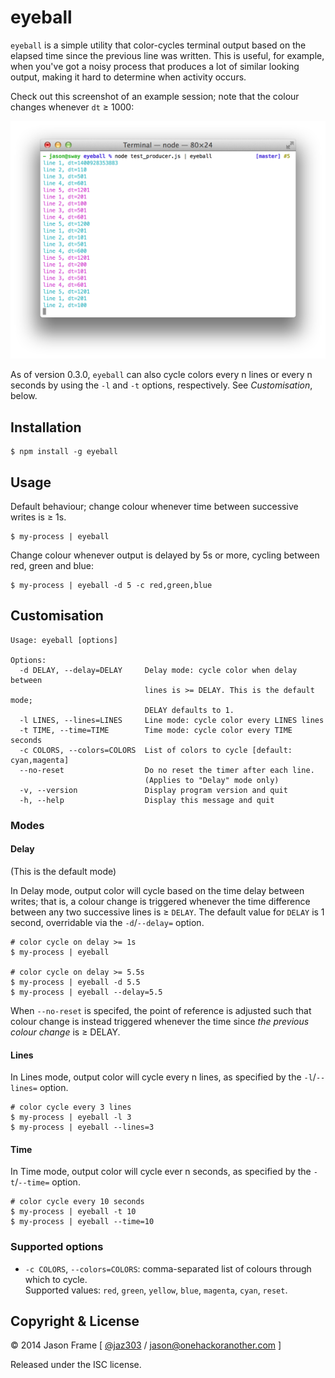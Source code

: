 # eyeball

`eyeball` is a simple utility that color-cycles terminal output based on the elapsed time since the previous line was written. This is useful, for example, when you've got a noisy process that produces a lot of similar looking output, making it hard to determine when activity occurs.

Check out this screenshot of an example session; note that the colour changes whenever `dt` &ge; 1000:

![eyeball Screenshot](https://raw.githubusercontent.com/jaz303/eyeball/master/screenshot.png)

As of version 0.3.0, `eyeball` can also cycle colors every n lines or every n seconds by using the `-l` and `-t` options, respectively. See _Customisation_, below.

## Installation

	$ npm install -g eyeball

## Usage

Default behaviour; change colour whenever time between successive writes is &ge; 1s.

	$ my-process | eyeball

Change colour whenever output is delayed by 5s or more, cycling between red, green and blue:

 	$ my-process | eyeball -d 5 -c red,green,blue

## Customisation

```
Usage: eyeball [options]

Options:
  -d DELAY, --delay=DELAY     Delay mode: cycle color when delay between
                              lines is >= DELAY. This is the default mode;
                              DELAY defaults to 1.
  -l LINES, --lines=LINES     Line mode: cycle color every LINES lines
  -t TIME, --time=TIME        Time mode: cycle color every TIME seconds
  -c COLORS, --colors=COLORS  List of colors to cycle [default: cyan,magenta]
  --no-reset                  Do no reset the timer after each line.
                              (Applies to "Delay" mode only)
  -v, --version               Display program version and quit
  -h, --help                  Display this message and quit
```

### Modes

#### Delay

(This is the default mode)

In Delay mode, output color will cycle based on the time delay between writes; that is, a colour change is triggered whenever the time difference between any two successive lines is &ge; `DELAY`. The default value for `DELAY` is 1 second, overridable via the `-d`/`--delay=` option.

    # color cycle on delay >= 1s
    $ my-process | eyeball

    # color cycle on delay >= 5.5s
    $ my-process | eyeball -d 5.5
    $ my-process | eyeball --delay=5.5

When `--no-reset` is specifed, the point of reference is adjusted such that colour change is instead triggered whenever the time since _the previous colour change_ is &ge; DELAY.

#### Lines

In Lines mode, output color will cycle every n lines, as specified by the `-l`/`--lines=` option.

    # color cycle every 3 lines
    $ my-process | eyeball -l 3
    $ my-process | eyeball --lines=3

#### Time

In Time mode, output color will cycle ever n seconds, as specified by the `-t`/`--time=` option.

    # color cycle every 10 seconds
    $ my-process | eyeball -t 10
    $ my-process | eyeball --time=10

### Supported options

  * `-c COLORS`, `--colors=COLORS`: comma-separated list of colours through which to cycle.<br>Supported values: `red`, `green`, `yellow`, `blue`, `magenta`, `cyan`, `reset`.

## Copyright &amp; License

&copy; 2014 Jason Frame [ [@jaz303](http://twitter.com/jaz303) / [jason@onehackoranother.com](mailto:jason@onehackoranother.com) ]

Released under the ISC license.
